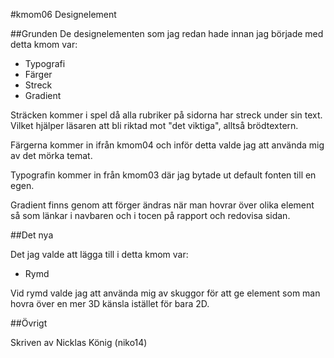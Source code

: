 #kmom06 Designelement

##Grunden
De designelementen som jag redan hade innan jag började med detta kmom var:

* Typografi
* Färger
* Streck
* Gradient

Sträcken kommer i spel då alla rubriker på sidorna har streck under sin text. Vilket hjälper läsaren att bli riktad mot "det viktiga", alltså brödtextern.

Färgerna kommer in ifrån kmom04 och inför detta valde jag att använda mig av det mörka temat.

Typografin kommer in från kmom03 där jag bytade ut default fonten till en egen.

Gradient finns genom att förger ändras när man hovrar över olika element så som länkar i navbaren och i tocen på rapport och redovisa sidan.

##Det nya

Det jag valde att lägga till i detta kmom var:

* Rymd

Vid rymd valde jag att använda mig av skuggor för att ge element som man hovra över en mer 3D känsla istället för bara 2D.

##Övrigt

Skriven av Nicklas König (niko14)
